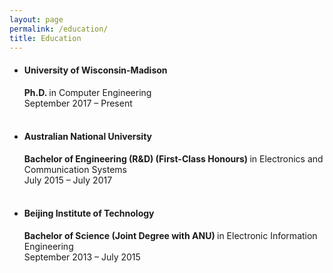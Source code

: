 ```yaml
---
layout: page
permalink: /education/
title: Education
---
```


<ul>
	<li>
		<h4>University of Wisconsin-Madison</h4>
		<b>Ph.D. </b>in Computer Engineering<br>
		September 2017 – Present<br>
	</li><br>
	<li>
		<h4>Australian National University</h4>
		<b>Bachelor of Engineering (R&D) (First-Class Honours) </b>in Electronics and Communication Systems<br>
		July 2015 – July 2017<br>
	</li><br>
	<li>
		<h4>Beijing Institute of Technology</h4>
		<b>Bachelor of Science (Joint Degree with ANU) </b>in Electronic Information Engineering<br>
		September 2013 – July 2015<br>
	</li>

</ul>

